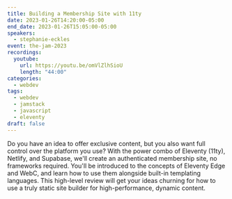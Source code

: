 ```yaml
---
title: Building a Membership Site with 11ty
date: 2023-01-26T14:20:00-05:00
end_date: 2023-01-26T15:05:00-05:00
speakers:
  - stephanie-eckles
event: the-jam-2023
recordings:
  youtube:
    url: https://youtu.be/omVlZlhSioU
    length: "44:00"
categories:
  - webdev
tags:
  - webdev
  - jamstack
  - javascript
  - eleventy
draft: false
---
```


Do you have an idea to offer exclusive content, but you also want full control over the platform you use? With the power combo of Eleventy (11ty), Netlify, and Supabase, we'll create an authenticated membership site, no frameworks required. You'll be introduced to the concepts of Eleventy Edge and WebC, and learn how to use them alongside built-in templating languages. This high-level review will get your ideas churning for how to use a truly static site builder for high-performance, dynamic content.